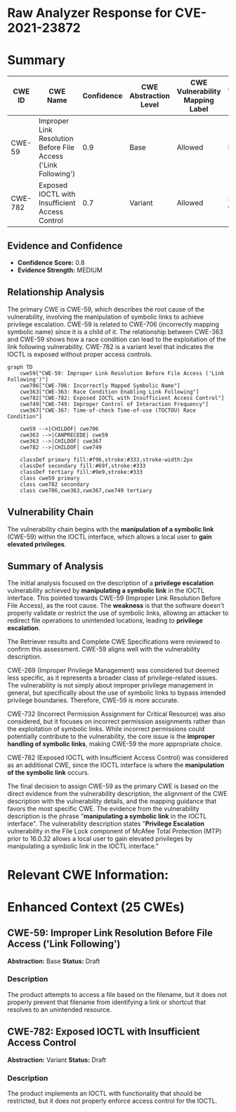 # Raw Analyzer Response for CVE-2021-23872

# Summary
| CWE ID | CWE Name | Confidence | CWE Abstraction Level | CWE Vulnerability Mapping Label | CWE-Vulnerability Mapping Notes |
|---|---|---|---|---|---|
| CWE-59 | Improper Link Resolution Before File Access ('Link Following') | 0.9 | Base | Allowed | Primary CWE |
| CWE-782 | Exposed IOCTL with Insufficient Access Control | 0.7 | Variant | Allowed | Secondary Candidate |

## Evidence and Confidence

*   **Confidence Score:** 0.8
*   **Evidence Strength:** MEDIUM

## Relationship Analysis
The primary CWE is CWE-59, which describes the root cause of the vulnerability, involving the manipulation of symbolic links to achieve privilege escalation. CWE-59 is related to CWE-706 (incorrectly mapping symbolic name) since it is a child of it. The relationship between CWE-363 and CWE-59 shows how a race condition can lead to the exploitation of the link following vulnerability. CWE-782 is a variant level that indicates the IOCTL is exposed without proper access controls.

```mermaid
graph TD
    cwe59["CWE-59: Improper Link Resolution Before File Access ('Link Following')"]
    cwe706["CWE-706: Incorrectly Mapped Symbolic Name"]
    cwe363["CWE-363: Race Condition Enabling Link Following"]
    cwe782["CWE-782: Exposed IOCTL with Insufficient Access Control"]
    cwe749["CWE-749: Improper Control of Interaction Frequency"]
    cwe367["CWE-367: Time-of-check Time-of-use (TOCTOU) Race Condition"]

    cwe59 -->|CHILDOF| cwe706
    cwe363 -->|CANPRECEDE| cwe59
    cwe363 -->|CHILDOF| cwe367
    cwe782 -->|CHILDOF| cwe749
    
    classDef primary fill:#f96,stroke:#333,stroke-width:2px
    classDef secondary fill:#69f,stroke:#333
    classDef tertiary fill:#9e9,stroke:#333
    class cwe59 primary
    class cwe782 secondary
    class cwe706,cwe363,cwe367,cwe749 tertiary
```

## Vulnerability Chain
The vulnerability chain begins with the **manipulation of a symbolic link** (CWE-59) within the IOCTL interface, which allows a local user to **gain elevated privileges**.

## Summary of Analysis
The initial analysis focused on the description of a **privilege escalation** vulnerability achieved by **manipulating a symbolic link** in the IOCTL interface. This pointed towards CWE-59 (Improper Link Resolution Before File Access), as the root cause. The **weakness** is that the software doesn't properly validate or restrict the use of symbolic links, allowing an attacker to redirect file operations to unintended locations, leading to **privilege escalation**.

The Retriever results and Complete CWE Specifications were reviewed to confirm this assessment. CWE-59 aligns well with the vulnerability description.

CWE-269 (Improper Privilege Management) was considered but deemed less specific, as it represents a broader class of privilege-related issues. The vulnerability is not simply about improper privilege management in general, but specifically about the use of symbolic links to bypass intended privilege boundaries. Therefore, CWE-59 is more accurate.

CWE-732 (Incorrect Permission Assignment for Critical Resource) was also considered, but it focuses on incorrect permission assignments rather than the exploitation of symbolic links. While incorrect permissions could potentially contribute to the vulnerability, the core issue is the **improper handling of symbolic links**, making CWE-59 the more appropriate choice.

CWE-782 (Exposed IOCTL with Insufficient Access Control) was considered as an additional CWE, since the IOCTL interface is where the **manipulation of the symbolic link** occurs.

The final decision to assign CWE-59 as the primary CWE is based on the direct evidence from the vulnerability description, the alignment of the CWE description with the vulnerability details, and the mapping guidance that favors the most specific CWE. The evidence from the vulnerability description is the phrase "**manipulating a symbolic link** in the IOCTL interface".
The vulnerability description states "**Privilege Escalation** vulnerability in the File Lock component of McAfee Total Protection (MTP) prior to 16.0.32 allows a local user to gain elevated privileges by manipulating a symbolic link in the IOCTL interface."

# Relevant CWE Information:

# Enhanced Context (25 CWEs)

## CWE-59: Improper Link Resolution Before File Access ('Link Following')
**Abstraction:** Base
**Status:** Draft

### Description
The product attempts to access a file based on the filename, but it does not properly prevent that filename from identifying a link or shortcut that resolves to an unintended resource.

## CWE-782: Exposed IOCTL with Insufficient Access Control
**Abstraction:** Variant
**Status:** Draft

### Description
The product implements an IOCTL with functionality that should be restricted, but it does not properly enforce access control for the IOCTL.